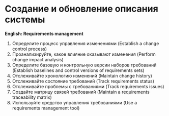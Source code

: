 # Создание и обновление описания системы
**English: Requirements management**

1. Определите процесс управления изменениями (Establish a change control process)
1. Проанализируйте, какое влияние оказывают изменения (Perform change impact analysis)
1. Определите базовую и контрольную версии наборов требований (Establish baselines and control versions of requirements sets)
1. Отслеживайте хронологию изменений (Maintain change history)
1. Отслеживайте состояние требований (Track requirements status)
1. Отслеживайте проблемы с требованиями (Track requirements issues)
1. Создайте матрицу связей требований (Maintain a requirements traceability matrix)
1. Используйте средство управления требованиями (Use a requirements management tool)
